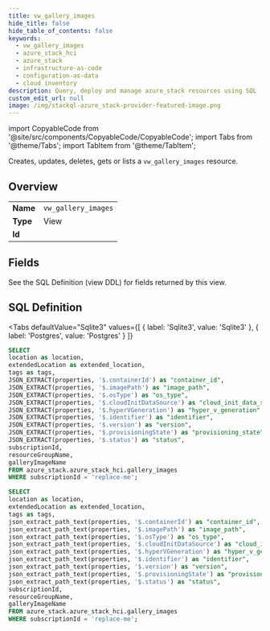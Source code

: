 ```yaml
--- 
title: vw_gallery_images
hide_title: false
hide_table_of_contents: false
keywords:
  - vw_gallery_images
  - azure_stack_hci
  - azure_stack
  - infrastructure-as-code
  - configuration-as-data
  - cloud inventory
description: Query, deploy and manage azure_stack resources using SQL
custom_edit_url: null
image: /img/stackql-azure_stack-provider-featured-image.png
---
```


import CopyableCode from '@site/src/components/CopyableCode/CopyableCode';
import Tabs from '@theme/Tabs';
import TabItem from '@theme/TabItem';

Creates, updates, deletes, gets or lists a <code>vw_gallery_images</code> resource.

## Overview
<table><tbody>
<tr><td><b>Name</b></td><td><code>vw_gallery_images</code></td></tr>
<tr><td><b>Type</b></td><td>View</td></tr>
<tr><td><b>Id</b></td><td><CopyableCode code="azure_stack.azure_stack_hci.vw_gallery_images" /></td></tr>
</tbody></table>

## Fields

See the SQL Definition (view DDL) for fields returned by this view.

## SQL Definition

<Tabs
defaultValue="Sqlite3"
values={[
{ label: 'Sqlite3', value: 'Sqlite3' },
{ label: 'Postgres', value: 'Postgres' }
]}
>
<TabItem value="Sqlite3">

```sql
SELECT
location as location,
extendedLocation as extended_location,
tags as tags,
JSON_EXTRACT(properties, '$.containerId') as "container_id",
JSON_EXTRACT(properties, '$.imagePath') as "image_path",
JSON_EXTRACT(properties, '$.osType') as "os_type",
JSON_EXTRACT(properties, '$.cloudInitDataSource') as "cloud_init_data_source",
JSON_EXTRACT(properties, '$.hyperVGeneration') as "hyper_v_generation",
JSON_EXTRACT(properties, '$.identifier') as "identifier",
JSON_EXTRACT(properties, '$.version') as "version",
JSON_EXTRACT(properties, '$.provisioningState') as "provisioning_state",
JSON_EXTRACT(properties, '$.status') as "status",
subscriptionId,
resourceGroupName,
galleryImageName
FROM azure_stack.azure_stack_hci.gallery_images
WHERE subscriptionId = 'replace-me';
```

</TabItem>
<TabItem value="Postgres">

```sql
SELECT
location as location,
extendedLocation as extended_location,
tags as tags,
json_extract_path_text(properties, '$.containerId') as "container_id",
json_extract_path_text(properties, '$.imagePath') as "image_path",
json_extract_path_text(properties, '$.osType') as "os_type",
json_extract_path_text(properties, '$.cloudInitDataSource') as "cloud_init_data_source",
json_extract_path_text(properties, '$.hyperVGeneration') as "hyper_v_generation",
json_extract_path_text(properties, '$.identifier') as "identifier",
json_extract_path_text(properties, '$.version') as "version",
json_extract_path_text(properties, '$.provisioningState') as "provisioning_state",
json_extract_path_text(properties, '$.status') as "status",
subscriptionId,
resourceGroupName,
galleryImageName
FROM azure_stack.azure_stack_hci.gallery_images
WHERE subscriptionId = 'replace-me';
```

</TabItem>
</Tabs>
